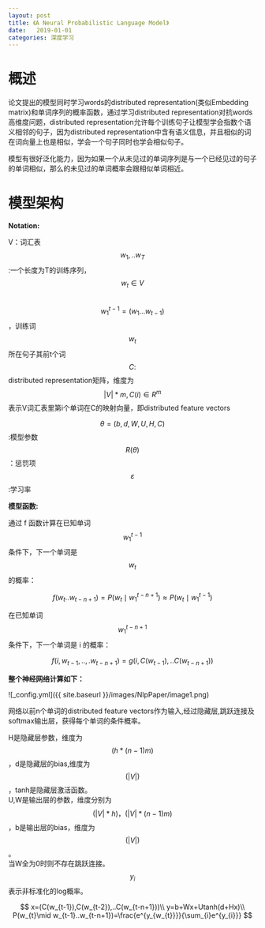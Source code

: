 ```yaml
---
layout: post
title: 《A Neural Probabilistic Language Model》
date:   2019-01-01
categories: 深度学习
---  
```


# 概述    

论文提出的模型同时学习words的distributed representation(类似Embedding matrix)和单词序列的概率函数，通过学习distributed representation对抗words高维度问题，distributed representation允许每个训练句子让模型学会指数个语义相邻的句子，因为distributed representation中含有语义信息，并且相似的词在词向量上也是相似，学会一个句子同时也学会相似句子。  

模型有很好泛化能力，因为如果一个从未见过的单词序列是与一个已经见过的句子的单词相似，那么的未见过的单词概率会跟相似单词相近。  


# 模型架构  

**Notation:**  

V：词汇表  
$$w_{1},..w_{T}$$:一个长度为T的训练序列，$$w_{t}\in V$$  
$$w_{1}^{t-1}=(w_{1}...w_{t-1})$$，训练词$$w_{t}$$所在句子其前t个词    
$$C:$$distributed representation矩阵，维度为$$|V|*m,C(i)\in R^m$$表示V词汇表里第i个单词在C的映射向量，即distributed feature vectors   


$$\theta=(b,d,W,U,H,C)$$:模型参数    
$$R(\theta)$$：惩罚项   
$$\varepsilon$$:学习率  


**模型函数:**  

通过 f 函数计算在已知单词$$w_{1}^{t-1}$$条件下，下一个单词是$$w_{t}$$的概率：

$$f(w_{t}..w_{t-n+1})=P(w_{t}\mid w_{1}^{t-n+1})\approx P(w_{t}\mid w_{1}^{t-1})$$  

在已知单词$$ w_{1}^{t-n+1}$$条件下，下一个单词是 i 的概率：

$$f(i,w_{t-1},..,.w_{t-n+1})=g(i,C(w_{t-1}),..C(w_{t-n+1}))$$ 


**整个神经网络计算如下：** 


![_config.yml]({{ site.baseurl }}/images/NlpPaper/image1.png)

网络以前n个单词的distributed feature vectors作为输入,经过隐藏层,跳跃连接及softmax输出层，获得每个单词的条件概率。

H是隐藏层参数，维度为$$(h*(n-1)m)$$，d是隐藏层的bias,维度为$$(|V|)$$，tanh是隐藏层激活函数。   
U,W是输出层的参数，维度分别为$$(|V|*h)，(|V|*(n-1)m)$$，b是输出层的bias，维度为$$(|V|)$$。   
当W全为0时则不存在跳跃连接。  
$$y_{i}$$表示非标准化的log概率。   

$$
x=(C(w_{t-1}),C(w_{t-2}),..C(w_{t-n+1}))\\
y=b+Wx+Utanh(d+Hx)\\
P(w_{t}\mid w_{t-1}..w_{t-n+1})=\frac{e^{y_{w_{t}}}}{\sum_{i}e^{y_{i}}}
$$








